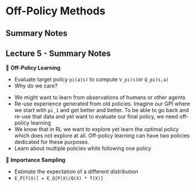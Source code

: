 # Off-Policy Methods
## Summary Notes

## Lecture 5 - Summary Notes

&#x1F53A; **Off-Policy Learning**
 - Evaluate target policy `pi(a|s)` to compute `V_pi(s)`or `Q_pi(s,a)`
 - Why do we care?
  * We might want to learn from observations of humans or other agents
  * Re-use experience generated from old policies. Imagine our GPI where we start with `pi_1` and get better and better. To be able to go back and re-use that data and yet want to evaluate our final policy, we need off-policy learning
  * We know that in RL we want to explore yet learn the optimal policy which does not explore at all. Off-policy learning can have two policies dedicated for these purposes.
  * Learn about multiple policies while following one policy
  
&#x1F53A; **Importance Sampling**
  - Estimate the expectation of a different distribution  
  - `E_P[f(X)] = E_Q[P(X)/Q(X) * f(X)]`
  
